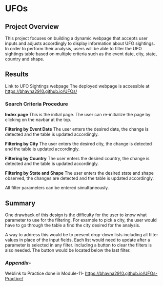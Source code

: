 # UFOs

## Project Overview
This project focuses on building a dynamic webpage that accepts user inputs and adjusts accordingly to display information about UFO sightings.
In order to perform their analysis, users will be able to filter the UFO sightings table based on multiple criteria such as the event date, city, state, country and shape.

## Results
Link to UFO Sightings webpage
The deployed webpage is accessible at https://bhavna2910.github.io/UFOs/

### Search Criteria Procedure
**Index page**
This is the initial page. The user can re-initialize the page by clicking on the navbar at the top.


**Filtering by Event Date**
The user enters the desired date, the change is detected and the table is updated accordingly.


**Filtering by City**
The user enters the desired city, the change is detected and the table is updated accordingly.


**Filtering by Country**
The user enters the desired country, the change is detected and the table is updated accordingly.


**Filtering by State and Shape**
The user enters the desired state and shape observed, the changes are detected and the table is updated accordingly.


All filter parameters can be entered simultaneously.

## Summary

One drawback of this design is the difficulty for the user to know what parameter to use for the filtering. For example to pick a city, the user would have to go through the table a find the city desired for the analysis.

A way to address this would be to present drop-down lists including all filter values in place of the input fields.
Each list would need to update after a parameter is selected in any filter.
Including a button to clear the filters is also needed. The button would be located below the last filter.


### *Appendix*- 
Weblink to Practice done in Module-11- https://bhavna2910.github.io/UFOs-Practice/
